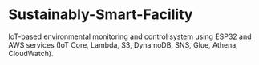 # Sustainably-Smart-Facility
IoT-based environmental monitoring and control system using ESP32 and AWS services (IoT Core, Lambda, S3, DynamoDB, SNS, Glue, Athena, CloudWatch).
